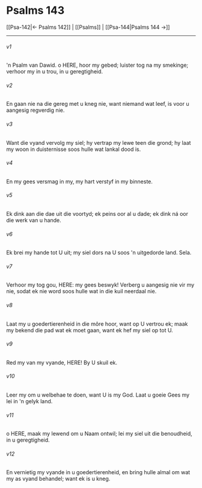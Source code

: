 # Psalms 143

[[Psa-142|← Psalms 142]] | [[Psalms]] | [[Psa-144|Psalms 144 →]]
***

###### v1
'n Psalm van Dawid. o HERE, hoor my gebed; luister tog na my smekinge; verhoor my in u trou, in u geregtigheid. 
###### v2
En gaan nie na die gereg met u kneg nie, want niemand wat leef, is voor u aangesig regverdig nie. 
###### v3
Want die vyand vervolg my siel; hy vertrap my lewe teen die grond; hy laat my woon in duisternisse soos hulle wat lankal dood is. 
###### v4
En my gees versmag in my, my hart verstyf in my binneste. 
###### v5
Ek dink aan die dae uit die voortyd; ek peins oor al u dade; ek dink ná oor die werk van u hande. 
###### v6
Ek brei my hande tot U uit; my siel dors na U soos 'n uitgedorde land. Sela. 
###### v7
Verhoor my tog gou, HERE: my gees beswyk! Verberg u aangesig nie vir my nie, sodat ek nie word soos hulle wat in die kuil neerdaal nie. 
###### v8
Laat my u goedertierenheid in die môre hoor, want op U vertrou ek; maak my bekend die pad wat ek moet gaan, want ek hef my siel op tot U. 
###### v9
Red my van my vyande, HERE! By U skuil ek. 
###### v10
Leer my om u welbehae te doen, want U is my God. Laat u goeie Gees my lei in 'n gelyk land. 
###### v11
o HERE, maak my lewend om u Naam ontwil; lei my siel uit die benoudheid, in u geregtigheid. 
###### v12
En vernietig my vyande in u goedertierenheid, en bring hulle almal om wat my as vyand behandel; want ek is u kneg. 
